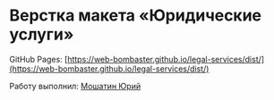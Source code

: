 # Верстка макета «Юридические услуги»

GitHub Pages: [https://web-bombaster.github.io/legal-services/dist/](https://web-bombaster.github.io/legal-services/dist/)

Работу выполнил: [Мошатин Юрий](https://vk.com/moshatin)
